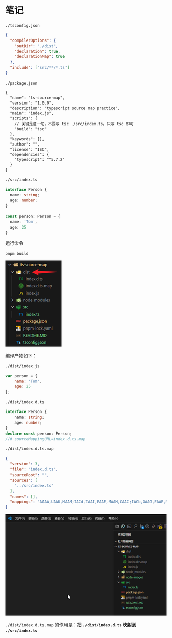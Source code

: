 # 笔记

`./tsconfig.json`

```json
{
  "compilerOptions": {
    "outDir": "./dist",
    "declaration": true,
    "declarationMap": true
  },
  "include": ["src/**/*.ts"]
}
```

`./package.json`

```jsonc
{
  "name": "ts-source-map",
  "version": "1.0.0",
  "description": "typescript source map practice",
  "main": "index.js",
  "scripts": {
    // 关键是这一句，不要写 tsc ./src/index.ts。只写 tsc 即可
    "build": "tsc"
  },
  "keywords": [],
  "author": "",
  "license": "ISC",
  "dependencies": {
    "typescript": "^5.7.2"
  }
}
```

`./src/index.ts`

```ts
interface Person {
  name: string;
  age: number;
}

const person: Person = {
  name: 'Tom',
  age: 25
}
```

运行命令

```bash
pnpm build
```

![](./note-images/01.png)

编译产物如下：

`./dist/index.js`

```js
var person = {
    name: 'Tom',
    age: 25
};
```

`./dist/index.d.ts`

```ts
interface Person {
    name: string;
    age: number;
}
declare const person: Person;
//# sourceMappingURL=index.d.ts.map
```

`./dist/index.d.ts.map`

```json
{
  "version": 3,
  "file": "index.d.ts",
  "sourceRoot": "",
  "sources": [
    "../src/index.ts"
  ],
  "names": [],
  "mappings": "AAAA,UAAU,MAAM;IACd,IAAI,EAAE,MAAM,CAAC;IACb,GAAG,EAAE,MAAM,CAAC;CACb;AAED,QAAA,MAAM,MAAM,EAAE,MAGb,CAAA"
}
```

![](./note-images/02.gif)

`./dist/index.d.ts.map` 的作用是：**把 `./dist/index.d.ts` 映射到 `./src/index.ts`**
